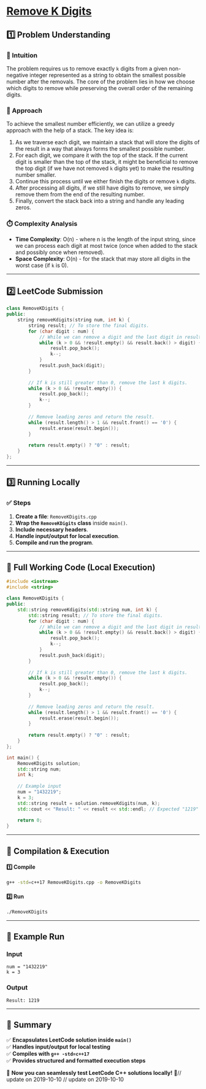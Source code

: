 # **[Remove K Digits](https://leetcode.com/problems/remove-k-digits/description/)**  

## **1️⃣ Problem Understanding**  
### **📌 Intuition**  
The problem requires us to remove exactly `k` digits from a given non-negative integer represented as a string to obtain the smallest possible number after the removals. The core of the problem lies in how we choose which digits to remove while preserving the overall order of the remaining digits.

### **🚀 Approach**  
To achieve the smallest number efficiently, we can utilize a greedy approach with the help of a stack. The key idea is:
1. As we traverse each digit, we maintain a stack that will store the digits of the result in a way that always forms the smallest possible number.
2. For each digit, we compare it with the top of the stack. If the current digit is smaller than the top of the stack, it might be beneficial to remove the top digit (if we have not removed `k` digits yet) to make the resulting number smaller.
3. Continue this process until we either finish the digits or remove `k` digits.
4. After processing all digits, if we still have digits to remove, we simply remove them from the end of the resulting number.
5. Finally, convert the stack back into a string and handle any leading zeros.

### **⏱️ Complexity Analysis**  
- **Time Complexity**: O(n) - where n is the length of the input string, since we can process each digit at most twice (once when added to the stack and possibly once when removed).
- **Space Complexity**: O(n) - for the stack that may store all digits in the worst case (if `k` is 0).

---  

## **2️⃣ LeetCode Submission**  
```cpp
class RemoveKDigits {
public:
    string removeKdigits(string num, int k) {
        string result; // To store the final digits.
        for (char digit : num) {
            // While we can remove a digit and the last digit in result is larger than current digit.
            while (k > 0 && !result.empty() && result.back() > digit) {
                result.pop_back();
                k--;
            }
            result.push_back(digit);
        }
        
        // If k is still greater than 0, remove the last k digits.
        while (k > 0 && !result.empty()) {
            result.pop_back();
            k--;
        }
        
        // Remove leading zeros and return the result.
        while (result.length() > 1 && result.front() == '0') {
            result.erase(result.begin());
        }
        
        return result.empty() ? "0" : result;
    }
};  
```  

---  

## **3️⃣ Running Locally**  
### **✅ Steps**  
1. **Create a file**: `RemoveKDigits.cpp`  
2. **Wrap the `RemoveKDigits` class** inside `main()`.  
3. **Include necessary headers**.  
4. **Handle input/output for local execution**.  
5. **Compile and run the program**.  

---  

## **📝 Full Working Code (Local Execution)**  
```cpp
#include <iostream>
#include <string>

class RemoveKDigits {
public:
    std::string removeKdigits(std::string num, int k) {
        std::string result; // To store the final digits.
        for (char digit : num) {
            // While we can remove a digit and the last digit in result is larger than current digit.
            while (k > 0 && !result.empty() && result.back() > digit) {
                result.pop_back();
                k--;
            }
            result.push_back(digit);
        }
        
        // If k is still greater than 0, remove the last k digits.
        while (k > 0 && !result.empty()) {
            result.pop_back();
            k--;
        }
        
        // Remove leading zeros and return the result.
        while (result.length() > 1 && result.front() == '0') {
            result.erase(result.begin());
        }
        
        return result.empty() ? "0" : result;
    }
};

int main() {
    RemoveKDigits solution;
    std::string num;
    int k;
    
    // Example input
    num = "1432219";
    k = 3;
    std::string result = solution.removeKdigits(num, k);
    std::cout << "Result: " << result << std::endl; // Expected "1219"
    
    return 0;
}
```  

---  

## **🔧 Compilation & Execution**  
#### **1️⃣ Compile**  
```bash
g++ -std=c++17 RemoveKDigits.cpp -o RemoveKDigits
```  

#### **2️⃣ Run**  
```bash
./RemoveKDigits
```  

---  

## **🎯 Example Run**  
### **Input**  
```
num = "1432219"
k = 3
```  
### **Output**  
```
Result: 1219
```  

---  

## **📌 Summary**  
✅ **Encapsulates LeetCode solution inside `main()`**  
✅ **Handles input/output for local testing**  
✅ **Compiles with `g++ -std=c++17`**  
✅ **Provides structured and formatted execution steps**  

🚀 **Now you can seamlessly test LeetCode C++ solutions locally!** 🚀// update on 2019-10-10
// update on 2019-10-10
